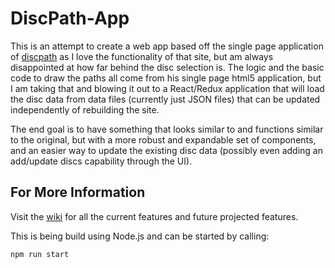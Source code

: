 # DiscPath-App

This is an attempt to create a web app based off the single page application of [discpath](http://discpath.haxor.fi/) as I love the functionality of that site, but am always disappointed at how far behind the disc selection is.  The logic and the basic code to draw the paths all come from his single page html5 application, but I am taking that and blowing it out to a React/Redux application that will load the disc data from data files (currently just JSON files) that can be updated independently of rebuilding the site.

The end goal is to have something that looks similar to and functions similar to the original, but with a more robust and expandable set of components, and an easier way to update the existing disc data (possibly even adding an add/update discs capability through the UI).

## For More Information
Visit the [wiki](https://github.com/MichaelPalmer-Orange/DiscPath-App/wiki) for all the current features and future projected features.

This is being build using Node.js and can be started by calling:

`npm run start`
